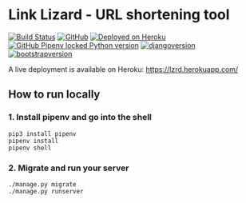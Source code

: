 # Link Lizard - URL shortening tool

[![Build Status](https://travis-ci.org/pcp11/link-lizard.svg?branch=master)](https://travis-ci.org/github/pcp11/link-lizard)
[![GitHub](https://img.shields.io/github/license/pcp11/link-lizard)](https://github.com/pcp11/link-lizard/blob/master/LICENSE)
[![Deployed on Heroku](https://img.shields.io/badge/heroku-deployed-blueviolet.svg?logo=heroku)](https://lzrd.herokuapp.com/)
[![GitHub Pipenv locked Python version](https://img.shields.io/github/pipenv/locked/python-version/pcp11/link-lizard?logo=python)](https://www.python.org/)
[![djangoversion](https://img.shields.io/badge/django-3.0.7-brightgreen?logo=django)](https://www.djangoproject.com/)
[![bootstrapversion](https://img.shields.io/badge/bootstrap-4.4.1-brightgreen?logo=bootstrap)](https://getbootstrap.com/)

A live deployment is available on Heroku: https://lzrd.herokuapp.com/

## How to run locally

### 1. Install pipenv and go into the shell

```
pip3 install pipenv
pipenv install
pipenv shell
```

### 2. Migrate and run your server

```
./manage.py migrate
./manage.py runserver
```
